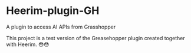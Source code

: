 # Heerim-plugin-GH
A plugin to access AI APIs from Grasshopper

This project is a test version of the Greasehopper plugin created together with Heerim. 😳😳